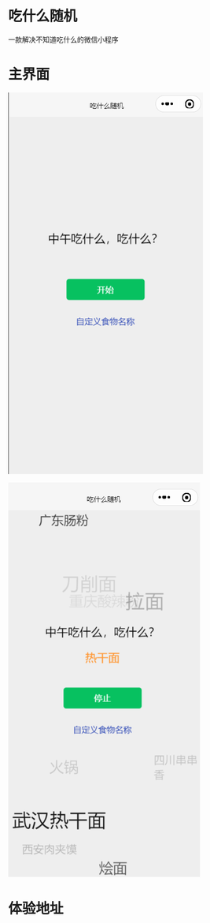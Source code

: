 # 吃什么随机

一款解决不知道吃什么的微信小程序

# 主界面
![主界面](./miniprogram/images/main_interface.jpg)

![运行界面](./miniprogram/images/running.jpg)

# 体验地址

